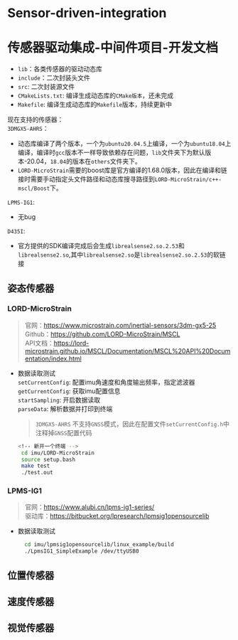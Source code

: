 # Sensor-driven-integration
# 传感器驱动集成-中间件项目-开发文档
 - `lib`：各类传感器的驱动动态库
 - `include`：二次封装头文件
 - `src`: 二次封装源文件 
 - `CMakeLists.txt`: 编译生成动态库的`CMake版本`，还未完成    
 - `Makefile`: 编译生成动态库的`Makefile`版本，持续更新中     

现在支持的传感器：     
`3DMGX5-AHRS`：
  - 动态库编译了两个版本，一个为`ubuntu20.04.5`上编译，一个为`ubuntu18.04`上编译，编译时`gcc`版本不一样导致依赖存在问题，`lib`文件夹下为默认版本-20.04，`18.04`的版本在`others`文件夹下。
  - `LORD-MicroStrain`需要的boost库是官方编译的1.68.0版本，因此在编译和链接时需要手动指定头文件路径和动态库搜寻路径到`LORD-MicroStrain/c++-mscl/Boost`下。              

`LPMS-IG1`:  
 - 无bug

`D435I`:
 - 官方提供的SDK编译完成后会生成`librealsense2.so.2.53`和`librealsense2.so`,其中`librealsense2.so`是`librealsense2.so.2.53`的软链接
## 姿态传感器
### LORD-MicroStrain
> 官网：https://www.microstrain.com/inertial-sensors/3dm-gx5-25   
> Github：https://github.com/LORD-MicroStrain/MSCL     
> API文档：https://lord-microstrain.github.io/MSCL/Documentation/MSCL%20API%20Documentation/index.html   
- 数据读取测试   
  `setCurrentConfig`: 配置imu角速度和角度输出频率，指定滤波器  
  `getCurrentConfig`: 获取imu配置信息     
  `startSampling`: 开启数据读取   
  `parseData`: 解析数据并打印到终端    
  > `3DMGX5-AHRS` 不支持`GNSS`模式，因此在配置文件`setCurrentConfig.h`中注释掉`GNSS`配置代码
   ```bash
   <!-- 新开一个终端 -->
    cd imu/LORD-MicroStrain 
    source setup.bash
    make test
    ./test.out
   ```

### LPMS-IG1
> 官网：https://www.alubi.cn/lpms-ig1-series/      
> 驱动库：https://bitbucket.org/lpresearch/lpmsig1opensourcelib
- 数据读取测试
  ```bash
    cd imu/lpmsig1opensourcelib/linux_example/build
    ./LpmsIG1_SimpleExample /dev/ttyUSB0
  ```
## 位置传感器
## 速度传感器
## 视觉传感器